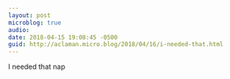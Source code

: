 ```yaml
---
layout: post
microblog: true
audio: 
date: 2018-04-15 19:08:45 -0500
guid: http://aclaman.micro.blog/2018/04/16/i-needed-that.html
---
```

I needed that nap

